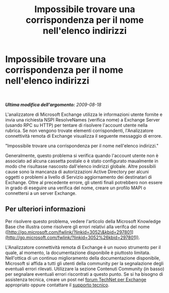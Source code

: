 ﻿---
title: Impossibile trovare una corrispondenza per il nome nell'elenco indirizzi
TOCTitle: Impossibile trovare una corrispondenza per il nome nell'elenco indirizzi
ms:assetid: 2268f80c-4f96-4612-85ee-99b5a0322f5d
ms:mtpsurl: https://technet.microsoft.com/it-it/library/Dd439366(v=EXCHG.80)
ms:contentKeyID: 27341527
ms.date: 10/25/2013
mtps_version: v=EXCHG.80
_tocRel: dd439364(v=exchg.80)/toc.json
ms.translationtype: HT
---

# Impossibile trovare una corrispondenza per il nome nell'elenco indirizzi

 

_**Ultima modifica dell'argomento:** 2009-08-18_

L'analizzatore di Microsoft Exchange utilizza le informazioni utente fornite e invia una richiesta NSPI ResolveNames (verifica nome) a Exchange Server (usando RPC su HTTP) per tentare di risolvere l'account utente nella rubrica. Se non vengono trovate elementi corrispondenti, l'Analizzatore connettività remota di Exchange visualizza il seguente messaggio di errore.

"Impossibile trovare una corrispondenza per il nome nell'elenco indirizzi."

Generalmente, questo problema si verifica quando l'account utente non è associato ad alcuna cassetta postale o è stato configurato maualmente in modo che risultasse nascosto dall'elenco indirizzi globale. Altre possibili cause sono la mancanza di autorizzazioni Active Directory per alcuni oggetti o problemi a livello di Servizio aggiornamento dei destinatari di Exchange. Oltre al precedente errore, gli utenti finali potrebbero non essere in grado di eseguire una verifica del nome, creare un profilo MAPI o connettersi a un server Exchange.

## Per ulteriori informazioni

Per risolvere questo problema, vedere l'articolo della Microsoft Knowledge Base che illustra come risolvere gli errori relativi alla verifca del nome ([http://go.microsoft.com/fwlink/?linkid=3052\&kbid=297801](http://go.microsoft.com/fwlink/?linkid=3052%26kbid=297801)).

L'Analizzatore connettività remota di Exchange è un nuovo strumento per il quale, al momento, la documentazione disponibile è piuttosto limitata. Nell'ottica di un continuo miglioramento della documentazione disponibile, Microsoft si affida a tutti gli utenti della community per la segnalazione degli eventuali errori rilevati. Utilizzare la sezione Contenuti Community (in basso) per segnalare eventuali errori riscontrati a questo punto. Se si ha bisogno di assistenza tecnica, creare un post nel [forum TechNet per Exchange](http://go.microsoft.com/fwlink/?linkid=73420) appropriato oppure contattare il [supporto tecnico](http://go.microsoft.com/fwlink/?linkid=8158).

